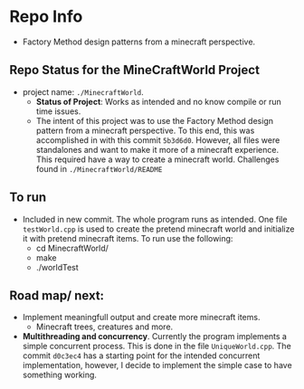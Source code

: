 # Repo Info
  * Factory Method design patterns from a minecraft perspective.

## Repo Status for the MineCraftWorld Project
  * project name: `./MinecraftWorld`.
    + **Status of Project**: Works as intended and no know compile or run time issues.
    + The intent of this project was to use the Factory Method design pattern from a minecraft perspective. To this end, this was accomplished in with this commit `5b3d6d0`. However, all files were standalones and want to make it more of a minecraft experience. This required have a way to create a minecraft world. Challenges found in `./MinecraftWorld/README`

## To run
  * Included in new commit. The whole program runs as intended. One file `testWorld.cpp` is used to create the pretend minecraft world and initialize it with pretend minecraft items. To run use the following:
    + cd MinecraftWorld/
    + make
    + ./worldTest
## Road map/ next:
  + Implement meaningfull output and create more minecraft items.
    - Minecraft trees, creatures and more.
  + **Multithreading and concurrency**. Currently the program implements a simple concurrent process. This is done in the file `UniqueWorld.cpp`. The commit `d0c3ec4` has a starting point for the intended concurrent implementation, however, I decide to implement the simple case to have something working.